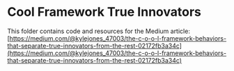 # Cool Framework True Innovators

This folder contains code and resources for the Medium article:
[https://medium.com/@kylejones_47003/the-c-o-o-l-framework-behaviors-that-separate-true-innovators-from-the-rest-02172fb3a34c](https://medium.com/@kylejones_47003/the-c-o-o-l-framework-behaviors-that-separate-true-innovators-from-the-rest-02172fb3a34c)
